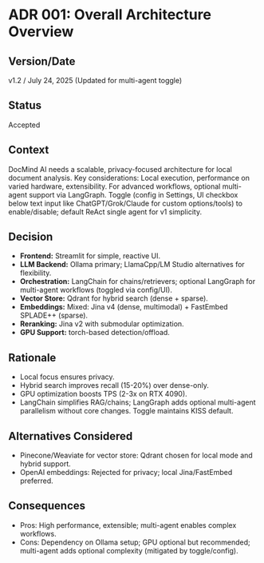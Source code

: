 # ADR 001: Overall Architecture Overview

## Version/Date

v1.2 / July 24, 2025 (Updated for multi-agent toggle)

## Status

Accepted

## Context

DocMind AI needs a scalable, privacy-focused architecture for local document analysis. Key considerations: Local execution, performance on varied hardware, extensibility. For advanced workflows, optional multi-agent support via LangGraph. Toggle (config in Settings, UI checkbox below text input like ChatGPT/Grok/Claude for custom options/tools) to enable/disable; default ReAct single agent for v1 simplicity.

## Decision

- **Frontend:** Streamlit for simple, reactive UI.
- **LLM Backend:** Ollama primary; LlamaCpp/LM Studio alternatives for flexibility.
- **Orchestration:** LangChain for chains/retrievers; optional LangGraph for multi-agent workflows (toggled via config/UI).
- **Vector Store:** Qdrant for hybrid search (dense + sparse).
- **Embeddings:** Mixed: Jina v4 (dense, multimodal) + FastEmbed SPLADE++ (sparse).
- **Reranking:** Jina v2 with submodular optimization.
- **GPU Support:** torch-based detection/offload.

## Rationale

- Local focus ensures privacy.
- Hybrid search improves recall (15-20%) over dense-only.
- GPU optimization boosts TPS (2-3x on RTX 4090).
- LangChain simplifies RAG/chains; LangGraph adds optional multi-agent parallelism without core changes. Toggle maintains KISS default.

## Alternatives Considered

- Pinecone/Weaviate for vector store: Qdrant chosen for local mode and hybrid support.
- OpenAI embeddings: Rejected for privacy; local Jina/FastEmbed preferred.

## Consequences

- Pros: High performance, extensible; multi-agent enables complex workflows.
- Cons: Dependency on Ollama setup; GPU optional but recommended; multi-agent adds optional complexity (mitigated by toggle/config).
